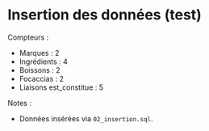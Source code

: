 # Insertion des données (test)

Compteurs :
- Marques : 2
- Ingrédients : 4
- Boissons : 2
- Focaccias : 2
- Liaisons est_constitue : 5

Notes :
- Données insérées via `02_insertion.sql`.
